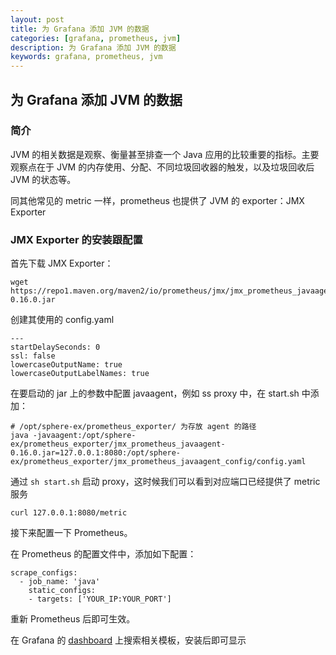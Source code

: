 ```yaml
---
layout: post  
title: 为 Grafana 添加 JVM 的数据  
categories: [grafana, prometheus, jvm]  
description: 为 Grafana 添加 JVM 的数据  
keywords: grafana, prometheus, jvm  
---
```


## 为 Grafana 添加 JVM 的数据

### 简介

JVM 的相关数据是观察、衡量甚至排查一个 Java 应用的比较重要的指标。主要观察点在于 JVM 的内存使用、分配、不同垃圾回收器的触发，以及垃圾回收后 JVM 的状态等。

同其他常见的 metric 一样，prometheus 也提供了 JVM 的 exporter：JMX Exporter

### JMX Exporter 的安装跟配置

首先下载 JMX Exporter：

```
wget https://repo1.maven.org/maven2/io/prometheus/jmx/jmx_prometheus_javaagent/0.16.0/jmx_prometheus_javaagent-0.16.0.jar
```

创建其使用的 config.yaml

```
---
startDelaySeconds: 0
ssl: false
lowercaseOutputName: true
lowercaseOutputLabelNames: true
```

在要启动的 jar 上的参数中配置 javaagent，例如 ss proxy 中，在 start.sh 中添加：

```
# /opt/sphere-ex/prometheus_exporter/ 为存放 agent 的路径
java -javaagent:/opt/sphere-ex/prometheus_exporter/jmx_prometheus_javaagent-0.16.0.jar=127.0.0.1:8080:/opt/sphere-ex/prometheus_exporter/jmx_prometheus_javaagent_config/config.yaml
```

通过 `sh start.sh` 启动 proxy，这时候我们可以看到对应端口已经提供了 metric 服务

```
curl 127.0.0.1:8080/metric
```

接下来配置一下 Prometheus。

在 Prometheus 的配置文件中，添加如下配置：

```
scrape_configs:
  - job_name: 'java'
    static_configs:
    - targets: ['YOUR_IP:YOUR_PORT']
```

重新 Prometheus 后即可生效。

在 Grafana 的 [dashboard](https://grafana.com/grafana/dashboards) 上搜索相关模板，安装后即可显示

